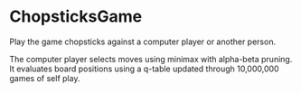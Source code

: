 # ChopsticksGame
Play the game chopsticks against a computer player or another person.

The computer player selects moves using minimax with alpha-beta pruning.
It evaluates board positions using a q-table updated through 10,000,000 
games of self play.
